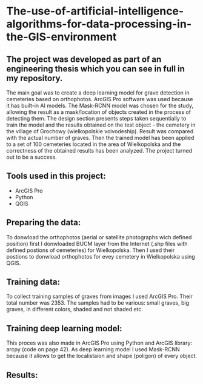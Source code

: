 # The-use-of-artificial-intelligence-algorithms-for-data-processing-in-the-GIS-environment
## The project was developed as part of an engineering thesis which you can see in full in my repository.
 
The main goal was to create a deep learning model for grave detection in cemeteries based on orthophotos. ArcGIS Pro software was used because it has built-in AI models. The Mask-RCNN model was chosen for the study, allowing the result as a mask/location of objects created in the process of detecting them. The design section presents steps taken sequentially to train the model and the results obtained on the test object - the cemetery in the village of Grochowy (wielkopolskie voivodeship). Result was compared with the actual number of graves. Then the trained model has been applied to a set of 100 cemeteries located in the area of Wielkopolska and the correctness of the obtained results has been analyzed. The project turned out to be a success.

## Tools used in this project:
- ArcGIS Pro
- Python
- QGIS

## Preparing the data:
To donwload the orthophotos (aerial or satellite photographs wich defined position) first I donwloaded BUCM layer from the Internet (.shp files with defined postions of cemeteries) for Wielkopolska. Then I used their postions to donwload orthophotos for evey cemetery in Wielkopolska using QGIS.
 
## Training data:
To collect training samples of graves from images I used ArcGIS Pro. Their total number was 2353. The samples had to be various: small graves, big graves, in different colors, shaded and not shaded etc. 

## Training deep learning model:
This proces was also made in ArcGIS Pro using Python and ArcGIS library: arcpy (code on page 42). As deep learning model I used Mask-RCNN because it allows to get the localistaion and shape (poligon) of every object.



## Results:
